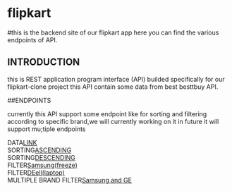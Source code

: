 # flipkart 
#this is the backend site of our flipkart app here you can find the various endpoints of API.

## INTRODUCTION
this is REST application program interface (API) builded specifically for our flipkart-clone project
this API contain some data from best besttbuy API.

##ENDPOINTS

currently this API support some endpoint like for sorting and filtering according to specific brand,we will currently working on it in future it will support mu;tiple endpoints


DATA[LINK](https://flipkart-backendserver.herokuapp.com/freeze)<br/>
SORTING[ASCENDING](https://flipkart-backendserver.herokuapp.com/freeze/sort?value=-1)<br/>
SORTING[DESCENDING](https://flipkart-backendserver.herokuapp.com/freeze/sort?value=1)<br/>
FILTER[Samsung(freeze)](https://flipkart-backendserver.herokuapp.com/freeze/brand?brand=Samsung)<br/>
FILTER[DEell(laptop)](https://flipkart-backendserver.herokuapp.com/freeze/brand?brand=Dell)<br/>
MULTIPLE BRAND FILTER[Samsung and GE](https://flipkart-backendserver.herokuapp.com/freeze/brand?brand=Samsung&brand=GE)


